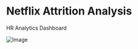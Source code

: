 # Netflix Attrition Analysis
HR Analytics Dashboard

![Image](https://github.com/user-attachments/assets/49712396-576a-40c1-9f8e-21cfdbc898d1)
